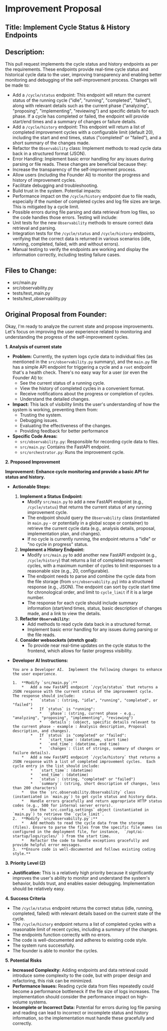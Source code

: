 # Improvement Proposal

## Title: Implement Cycle Status & History Endpoints

## Description:

This pull request implements the cycle status and history endpoints as per the requirements. These endpoints provide real-time cycle status and historical cycle data to the user, improving transparency and enabling better monitoring and debugging of the self-improvement process.
Changes will be made to:
- Add a `/cycle/status` endpoint: This endpoint will return the current status of the running cycle ("idle", "running", "completed", "failed"), along with relevant details such as the current phase ("analyzing", "proposing", "implementing", "reviewing") and specific details for each phase. If a cycle has completed or failed, the endpoint will provide start/end times and a summary of changes or failure details.
- Add a `/cycle/history` endpoint: This endpoint will return a list of completed improvement cycles with a configurable limit (default 20), including the start and end times, status ("completed" or "failed"), and a short summary of the changes made.
- Refactor the `Observability` class: Implement methods to read cycle data back in a structured format (JSON).
- Error Handling: Implement basic error handling for any issues during parsing or file reads.
These changes are beneficial because they:
- Increase the transparency of the self-improvement process.
- Allow users (including the Founder AI) to monitor the progress and history of improvement cycles.
- Facilitate debugging and troubleshooting.
- Build trust in the system.
Potential impacts:
- Performance impact on the `/cycle/history` endpoint due to file reads, especially if the number of completed cycles and log file sizes are large. This is mitigated by a cycle limit.
- Possible errors during file parsing and data retrieval from log files, so the code handles those errors.
Testing will include:
- Unit tests for the new `Observability` methods to ensure correct data retrieval and parsing.
- Integration tests for the `/cycle/status` and `/cycle/history` endpoints, verifying that the correct data is returned in various scenarios (idle, running, completed, failed, with and without errors).
- Manual testing to verify the endpoints are working and display the information correctly, including testing failure cases.

## Files to Change:
- src/main.py
- src/observability.py
- tests/test_main.py
- tests/test_observability.py

## Original Proposal from Founder:
Okay, I'm ready to analyze the current state and propose improvements. Let's focus on improving the user experience related to monitoring and understanding the progress of the self-improvement cycles.

**1. Analysis of current state**

*   **Problem:** Currently, the system logs cycle data to individual files (as mentioned in the `src/observability.py` summary), and the `main.py` file has a simple API endpoint for triggering a cycle and a `root` endpoint that's a health check. There's no easy way for a user (or even the Founder AI) to:
    *   See the current status of a running cycle.
    *   View the history of completed cycles in a convenient format.
    *   Receive notifications about the progress or completion of cycles.
    *   Understand the detailed changes.
*   **Impact:** This lack of visibility limits the user's understanding of how the system is working, preventing them from:
    *   Trusting the system.
    *   Debugging issues.
    *   Evaluating the effectiveness of the changes.
    *   Providing feedback for better performance
*   **Specific Code Areas:**
    *   `src/observability.py`: Responsible for recording cycle data to files.
    *   `src/main.py`: Contains the FastAPI endpoint.
    *   `src/orchestrator.py`: Runs the improvement cycle.

**2. Proposed Improvement**

**Improvement: Enhance cycle monitoring and provide a basic API for status and history.**

*   **Actionable Steps:**
    1.  **Implement a Status Endpoint:**
        *   Modify `src/main.py` to add a new FastAPI endpoint (e.g., `/cycle/status`) that returns the current status of any running improvement cycle.
        *   The endpoint should query the `Observability` class (instantiated in `main.py` - or potentially in a global scope or container) to retrieve the current cycle data (e.g., analysis details, proposal, implementation plan, and changes).
        *   If no cycle is currently running, the endpoint returns a "idle" or "no cycle in progress" status.
    2.  **Implement a History Endpoint:**
        *   Modify `src/main.py` to add another new FastAPI endpoint (e.g., `/cycle/history`) that returns a list of completed improvement cycles, with a maximum number of cycles to limit responses to a reasonable size (e.g., 20, configurable).
        *   The endpoint needs to parse and combine the cycle data from the file storage (from `src/observability.py`) into a structured response (e.g., JSON). The endpoint can sort by cycle start time for chronological order, and limit to `cycle_limit` if it is a large number.
        *   The response for each cycle should include summary information (start/end times, status, basic description of changes made, and a link to view the details.
    3.  **Refactor `Observability`:**
        *   Add methods to read cycle data back in a structured format.
        *   Implement basic error handling for any issues during parsing or the file reads.
    4.  **Consider websockets (stretch goal):**
        *   To provide near real-time updates on the cycle status to the frontend, which allows for faster progress visibility.

*   **Developer AI Instructions:**
    ```
    You are a Developer AI.  Implement the following changes to enhance the user experience.

    1.  **Modify `src/main.py`:**
        *   Add a new FastAPI endpoint `/cycle/status` that returns a JSON response with the current status of the improvement cycle.  The response should include:
            *   `status`: (string, "idle", "running", "completed", or "failed")
            *   If `status` is "running":
                *   `phase`: (string, current phase - e.g., "analyzing", "proposing", "implementing", "reviewing")
                *   `details`: (object, specific details relevant to the current phase - example : Analysis description, Proposal description, and changes).
            *   If `status` is "completed" or "failed":
                *   `start_time`: (datetime, start time)
                *   `end_time`: (datetime, end time)
                *   `changes`: (list of strings, summary of changes or failure details).
        *   Add a new FastAPI endpoint `/cycle/history` that returns a JSON response with a list of completed improvement cycles.  Each cycle entry in the list should include:
            *   `start_time`: (datetime)
            *   `end_time`: (datetime)
            *   `status`: (string, "completed" or "failed")
            *   `summary`: (string, short description of changes, less than 200 characters)
        *   Use the `src.observability.Observability` class (instantiated in `main.py`) to get cycle status and history data.
        *   Handle errors gracefully and return appropriate HTTP status codes (e.g., 500 for internal server errors).
        *   Use the `src.config.settings` object (instantiated in `main.py`) to retrieve the `cycle_limit`.
    2.  **Modify `src/observability.py`:**
        *   Add methods to read the cycle data from the storage (files). Ensure to parse the files from the specific file names (as configured in the deployment file, for instance,  `/opt/ai-startup/logs/cycles/` ) from the start time.
        *   Refactor the code to handle exceptions gracefully and provide helpful error messages.
    3.  **Ensure code is well-documented and follows existing coding style.**
    ```

**3. Priority Level (2)**

*   **Justification:** This is a relatively high priority because it significantly improves the user's ability to monitor and understand the system's behavior, builds trust, and enables easier debugging. Implementation should be relatively easy.

**4. Success Criteria**

*   The `/cycle/status` endpoint returns the correct status (idle, running, completed, failed) with relevant details based on the current state of the cycle.
*   The `/cycle/history` endpoint returns a list of completed cycles with a reasonable limit of recent cycles, including a summary of the changes.
*   The endpoints function correctly with no errors.
*   The code is well-documented and adheres to existing code style.
*   The system runs successfully.
*   The founder is able to monitor the cycles.

**5. Potential Risks**

*   **Increased Complexity:** Adding endpoints and data retrieval could introduce some complexity to the code, but with proper design and refactoring, this risk can be minimized.
*   **Performance Issues:** Reading cycle data from files repeatedly could become a performance bottleneck if the file size of logs increases. The implementation should consider the performance impact on high-volume systems.
*   **Incomplete or Incorrect Data:** Potential for errors during log file parsing and reading can lead to incorrect or incomplete status and history information, so the implementation must handle these gracefully and correctly.

